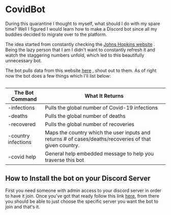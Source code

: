 # CovidBot

During this quarantine I thought to myself, what should I do with my spare time? Well I figured I would learn how to make a Discord bot since all my buddies decided to migrate over to the platform. 

The idea started from constantly checking the [Johns Hopkins website](https://gisanddata.maps.arcgis.com/apps/opsdashboard/index.html#/bda7594740fd40299423467b48e9ecf6) . Being the lazy person that I am I didn't want to constantly refresh it and watch the staggering numbers unfold, which led to this beautifully unnecessary bot. 

The bot pulls data from this website [here](https://www.worldometers.info/coronavirus/?utm_campaign=homeAdvegas1?%20) , shout out to them. As of right now the bot does a few things which I'll list below: 
##

| The Bot Command | What It Returns  |
|--|--|
|-infections  |Pulls the global number of Covid-19 infections  |
|-deaths|Pulls the global number of deaths|
|-recovered|Pulls the global number of recoveries|
|-country infections|Maps the country which the user inputs and returns # of cases/deaths/recoveries of that given country. |
|-covid help|General help embedded message to help you traverse this bot|

## How to Install the bot on your Discord Server
First you need someone with admin access to your discord server in order to have it join. Once you've got that ready follow this link [here](https://discordapp.com/api/oauth2/authorize?client_id=701418790654836746&permissions=0&scope=bot), from there you should be able to just choose the specific server you want the bot to join and that's it. 